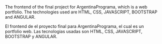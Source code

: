The frontend of the final project for ArgentinaPrograma, which is a web portfolio. The technologies used are HTML, CSS, JAVASCRIPT, BOOTSTRAP and ANGULAR.

El frontend de el proyecto final para ArgentinaPrograma, el cual es un portfolio web. Las tecnologias usadas son HTML, CSS, JAVASCRIPT, BOOTSTRAP y ANGULAR.
